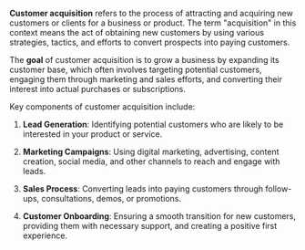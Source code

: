 **Customer acquisition** refers to the process of attracting and acquiring new customers or clients for a business or product. The term "acquisition" in this context means the act of obtaining new customers by using various strategies, tactics, and efforts to convert prospects into paying customers.

The **goal** of customer acquisition is to grow a business by expanding its customer base, which often involves targeting potential customers, engaging them through marketing and sales efforts, and converting their interest into actual purchases or subscriptions.

Key components of customer acquisition include:

1. **Lead Generation**: Identifying potential customers who are likely to be interested in your product or service.
    
2. **Marketing Campaigns**: Using digital marketing, advertising, content creation, social media, and other channels to reach and engage with leads.
    
3. **Sales Process**: Converting leads into paying customers through follow-ups, consultations, demos, or promotions.
    
4. **Customer Onboarding**: Ensuring a smooth transition for new customers, providing them with necessary support, and creating a positive first experience.
    